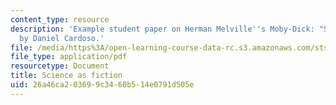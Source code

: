```yaml
---
content_type: resource
description: 'Example student paper on Herman Melville''s Moby-Dick: "Science as fiction,"
  by Daniel Cardoso.'
file: /media/https%3A/open-learning-course-data-rc.s3.amazonaws.com/sts-464-technology-and-the-literary-imagination-spring-2008/26a46ca203699c3460b514e0791d505e_dcardoso_wk7.pdf
file_type: application/pdf
resourcetype: Document
title: Science as fiction
uid: 26a46ca2-0369-9c34-60b5-14e0791d505e
---
```

